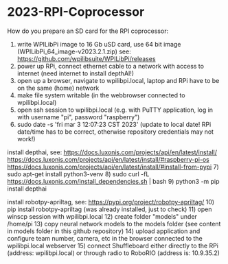 # 2023-RPI-Coprocessor

How do you prepare an SD card for the RPI coprocessor:

1) write WPILibPi image to 16 Gb uSD card, use 64 bit image (WPILibPi_64_image-v2023.2.1.zip)
      see: https://github.com/wpilibsuite/WPILibPi/releases
2) power up RPi, connect ethernet cable to a network with access to internet (need internet to install depthAI!)
3) open up a browser, navigate to wpilibpi.local, laptop and RPi have to be on the same (home) network
4) make file system writable (in the webbrowser connected to wpilibpi.local)
5) open ssh session to wpilibpi.local (e.g. with PuTTY application, log in with username "pi", password "raspberry")
6) sudo date -s 'fri mar 3 12:07:23 CST 2023'  (update to local date! RPi date/time has to be correct, otherwise repository credentials may not work!)

  install depthai, see:
      https://docs.luxonis.com/projects/api/en/latest/install/
      https://docs.luxonis.com/projects/api/en/latest/install/#raspberry-pi-os
      https://docs.luxonis.com/projects/api/en/latest/install/#install-from-pypi
7) sudo apt-get install python3-venv
8) sudo curl -fL https://docs.luxonis.com/install_dependencies.sh | bash
9) python3 -m pip install depthai

  install robotpy-apriltag, see:
      https://pypi.org/project/robotpy-apriltag/
10) pip install robotpy-apriltag (was already installed, just to check)
11) open winscp session with wpilibpi.local
12) create folder "models" under /home/pi
13) copy neural network models to the models folder (see content in models folder in this github repository)
14) upload application and configure team number, camera, etc in the browser connected to the wpilibpi.local webserver
15) connect Shuffleboard either directly to the RPi (address: wpilibpi.local) or through radio to RoboRIO (address is: 10.9.35.2)

